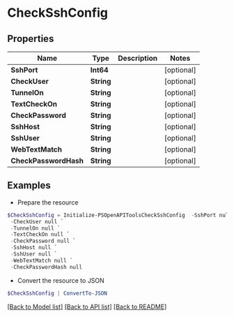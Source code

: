 # CheckSshConfig
## Properties

Name | Type | Description | Notes
------------ | ------------- | ------------- | -------------
**SshPort** | **Int64** |  | [optional] 
**CheckUser** | **String** |  | [optional] 
**TunnelOn** | **String** |  | [optional] 
**TextCheckOn** | **String** |  | [optional] 
**CheckPassword** | **String** |  | [optional] 
**SshHost** | **String** |  | [optional] 
**SshUser** | **String** |  | [optional] 
**WebTextMatch** | **String** |  | [optional] 
**CheckPasswordHash** | **String** |  | [optional] 

## Examples

- Prepare the resource
```powershell
$CheckSshConfig = Initialize-PSOpenAPIToolsCheckSshConfig  -SshPort null `
 -CheckUser null `
 -TunnelOn null `
 -TextCheckOn null `
 -CheckPassword null `
 -SshHost null `
 -SshUser null `
 -WebTextMatch null `
 -CheckPasswordHash null
```

- Convert the resource to JSON
```powershell
$CheckSshConfig | ConvertTo-JSON
```

[[Back to Model list]](../README.md#documentation-for-models) [[Back to API list]](../README.md#documentation-for-api-endpoints) [[Back to README]](../README.md)

